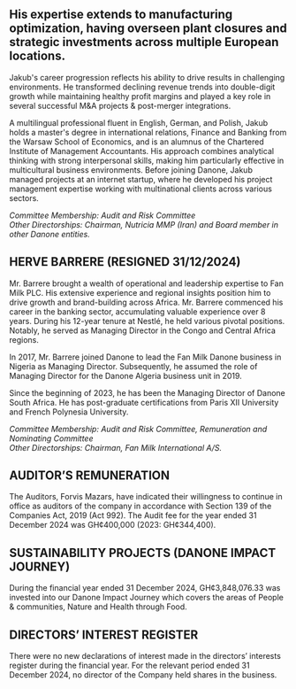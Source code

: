 ## His expertise extends to manufacturing optimization, having overseen plant closures and strategic investments across multiple European locations.

Jakub's career progression reflects his ability to drive results in challenging environments. He transformed declining revenue trends into double-digit growth while maintaining healthy profit margins and played a key role in several successful M&A projects & post-merger integrations.

A multilingual professional fluent in English, German, and Polish, Jakub holds a master's degree in international relations, Finance and Banking from the Warsaw School of Economics, and is an alumnus of the Chartered Institute of Management Accountants. His approach combines analytical thinking with strong interpersonal skills, making him particularly effective in multicultural business environments. Before joining Danone, Jakub managed projects at an internet startup, where he developed his project management expertise working with multinational clients across various sectors.

*Committee Membership: Audit and Risk Committee  
Other Directorships: Chairman, Nutricia MMP (Iran) and Board member in other Danone entities.*

## HERVE BARRERE (RESIGNED 31/12/2024)

Mr. Barrere brought a wealth of operational and leadership expertise to Fan Milk PLC. His extensive experience and regional insights position him to drive growth and brand-building across Africa. Mr. Barrere commenced his career in the banking sector, accumulating valuable experience over 8 years. During his 12-year tenure at Nestlé, he held various pivotal positions. Notably, he served as Managing Director in the Congo and Central Africa regions.

In 2017, Mr. Barrere joined Danone to lead the Fan Milk Danone business in Nigeria as Managing Director. Subsequently, he assumed the role of Managing Director for the Danone Algeria business unit in 2019.

Since the beginning of 2023, he has been the Managing Director of Danone South Africa. He has post-graduate certifications from Paris XII University and French Polynesia University.

*Committee Membership: Audit and Risk Committee, Remuneration and Nominating Committee  
Other Directorships: Chairman, Fan Milk International A/S.*

## AUDITOR’S REMUNERATION

The Auditors, Forvis Mazars, have indicated their willingness to continue in office as auditors of the company in accordance with Section 139 of the Companies Act, 2019 (Act 992). The Audit fee for the year ended 31 December 2024 was GH¢400,000 (2023: GH¢344,400).

## SUSTAINABILITY PROJECTS (DANONE IMPACT JOURNEY)

During the financial year ended 31 December 2024, GH¢3,848,076.33 was invested into our Danone Impact Journey which covers the areas of People & communities, Nature and Health through Food.

## DIRECTORS’ INTEREST REGISTER

There were no new declarations of interest made in the directors’ interests register during the financial year. For the relevant period ended 31 December 2024, no director of the Company held shares in the business.